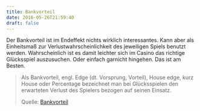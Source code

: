 ```yaml
---
title: Bankvorteil
date: 2016-05-26T21:59:40
draft: false
---
```


Der Bankvorteil ist im Endeffekt nichts wirklich interessantes. Kann aber
als Einheitsmaß zur Verlustwahrscheinlichkeit des jeweiligen Spiels benutzt
werden. Wahrscheinlich ist es damit leichter sich im Casino das richtige
Glücksspiel auszusuchen. Oder einfach garnicht hingehen. Das ist am Besten.

> Als Bankvorteil, engl. Edge (dt. Vorsprung, Vorteil), House edge, kurz
> House oder Percentage bezeichnet man bei Glücksspielen den erwarteten
> Verlust des Spielers bezogen auf seinen Einsatz.
>
> Quelle: [Bankvorteil](https://de.wikipedia.org/wiki/Bankvorteil)
